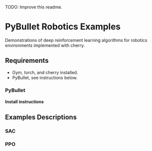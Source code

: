 
TODO: Improve this readme.

# PyBullet Robotics Examples

Demonstrations of deep reinforcement learning algorithms for robotics environments implemented with cherry.

## Requirements

* Gym, torch, and cherry installed.
* PyBullet, see instructions below.

### PyBullet

#### Install instructions

## Examples Descriptions

### SAC

### PPO

